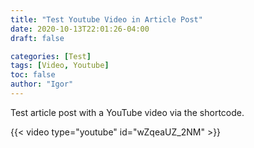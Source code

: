 ```yaml
---
title: "Test Youtube Video in Article Post"
date: 2020-10-13T22:01:26-04:00
draft: false

categories: [Test]
tags: [Video, Youtube]
toc: false
author: "Igor"
---
```


Test article post with a YouTube video via the shortcode.

<!--more-->

{{< video type="youtube" id="wZqeaUZ_2NM" >}}
